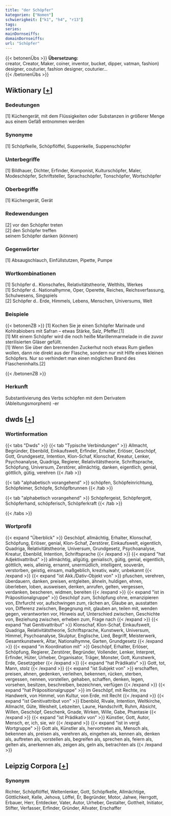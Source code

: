 ```yaml
---
title: "der Schöpfer"
kategorien: ["Nomen"]
schwierigkeit: ["k1", "h4", "r13"]
tags:
series:
mainDornseiffs:
domainDornseiffs:
url: "Schöpfer"
---
```


{{< betonenÜbs >}}
**Übersetzung:**  
creator, Creator, Maker, coiner, inventor, bucket, dipper, vatman, fashion) designer, couturier, fashion designer, couturier...  
{{< /betonenÜbs >}}

## Wiktionary [[+](https://de.wiktionary.org/wiki/Schöpfer)]

### Bedeutungen
[1] Küchengerät, mit dem Flüssigkeiten oder Substanzen in größerer Menge aus einem Gefäß entnommen werden  

### Synonyme
[1] Schöpfkelle, Schöpflöffel, Suppenkelle, Suppenschöpfer  

### Unterbegriffe
[1] Bildhauer, Dichter, Erfinder, Komponist, Kulturschöpfer, Maler, Modeschöpfer, Schriftsteller, Sprachschöpfer, Tonschöpfer, Wortschöpfer  

### Oberbegriffe
[1] Küchengerät, Gerät  

### Redewendungen
[2] vor den Schöpfer treten  
[2] den Schöpfer treffen  
seinem Schöpfer danken (können)  

### Gegenwörter
[1] Absaugschlauch, Einfüllstutzen, Pipette, Pumpe  

### Wortkombinationen
[1] Schöpfer d.. Klonschafes, Relativitätstheorie, Welthits, Werkes  
[1] Schöpfer d.. Nationalhymne, Oper, Operette, Reiches, Reichsverfassung, Schulwesens, Singspiels  
[2] Schöpfer d.. Erde, Himmels, Lebens, Menschen, Universums, Welt  

### Beispiele
{{< betonenZB >}}
[1] Kochen Sie je einen Schöpfer Marinade und Kohlrabiobers mit Safran – etwas Stärke, Salz, Pfeffer.[1]  
[1] Mit einem Schöpfer wird die noch heiße Marillenmarmelade in die zuvor sterilisierten Gläser gefüllt.  
[1] Wenn Sie über den brennenden Zuckerhut noch etwas Rum gießen wollen, dann nie direkt aus der Flasche, sondern nur mit Hilfe eines kleinen Schöpfers. Nur so verhindert man einen möglichen Brand des Flascheninhalts.[2]  

{{< /betonenZB >}}
### Herkunft
Substantivierung des Verbs schöpfen mit dem Derivatem (Ableitungsmorphem) -er  



## dwds [[+](https://www.dwds.de/wb/Schöpfer)]

### Wortinformation
{{< tabs "Dwds" >}}
{{< tab "Typische Verbindungen" >}}
Allmacht, Begründer, Ebenbild, Einkaufswelt, Erfinder, Erhalter, Erlöser, Geschöpf, Gott, Grundgesetz, Intention, Klon-Schaf, Klonschaf, Kreatur, Lenker, Psychoanalyse, Quadriga, Regierer, Relativitätstheorie, Schriftsprache, Schöpfung, Universum, Zerstörer, allmächtig, danken, eigentlich, genial, göttlich, gütig, verehren
{{< /tab >}}

{{< tab "alphabetisch vorangehend" >}}
schöpfen, Schöpfeinrichtung, Schöpfeimer, Schöpfe, Schöpfbrunnen
{{< /tab >}}

{{< tab "alphabetisch vorangehend" >}}
Schöpfergeist, Schöpfergott, Schöpferhand, schöpferisch, Schöpferkraft
{{< /tab >}}

{{< /tabs >}}

### Wortprofil
{{< expand "Überblick" >}} Geschöpf, allmächtig, Erhalter, Klonschaf, Schöpfung, Erlöser, genial, Klon-Schaf, Zerstörer, Einkaufswelt, eigentlich, Quadriga, Relativitätstheorie, Universum, Grundgesetz, Psychoanalyse, Kreatur, Ebenbild, Intention, Schriftsprache {{< /expand >}}
{{< expand "hat Adjektivattribut" >}} allmächtig, allgütig, genialisch, gütig, genial, eigentlich, göttlich, weis, alleinig, ernannt, unermüdlich, intelligent, souverän, verstorben, geistig, einsam, maßgeblich, kreativ, wahr, unbekannt {{< /expand >}}
{{< expand "ist Akk./Dativ-Objekt von" >}} pfuschen, verehren, überdauern, danken, preisen, entgleiten, ähneln, huldigen, ehren, überleben, loben, ausweisen, denken, anrufen, gelten, vergessen, verdanken, bescheren, widmen, bereiten {{< /expand >}}
{{< expand "ist in Präpositionalgruppe" >}} Geschöpf zum, Schöpfung ohne, emanzipieren von, Ehrfurcht vor, aufschwingen zum, rächen an, Glaube an, ausstatten von, Differenz zwischen, Begegnung mit, glauben an, teilen mit, wenden gegen, verantworten vor, Hinweis auf, Unterschied zwischen, Geschichte von, Beziehung zwischen, erheben zum, Frage nach {{< /expand >}}
{{< expand "hat Genitivattribut" >}} Klonschaf, Klon-Schaf, Einkaufswelt, Quadriga, Relativitätstheorie, Schriftsprache, Kunstwerk, Universum, Himmel, Psychoanalyse, Skulptur, Englische, Lied, Begriff, Meisterwerk, Gesamtkunstwerk, Altar, Nationalhymne, Garten, Grundgesetz {{< /expand >}}
{{< expand "in Koordination mit" >}} Geschöpf, Erhalter, Erlöser, Schöpfung, Regierer, Zerstörer, Begründer, Vollender, Lenker, Interpret, Erfinder, Hüter, Urheber, Organisator, Träger, Monster, Gott, Kunstwerk, Erde, Gesetzgeber {{< /expand >}}
{{< expand "hat Prädikativ" >}} Gott, tot, Mann, stolz {{< /expand >}}
{{< expand "ist Subjekt von" >}} erschaffen, preisen, ahnen, gedenken, verleihen, bekennen, rücken, sterben, vergessen, nennen, vorstellen, gehaben, schaffen, denken, legen, vorsehen, besitzen, beschreiben, bezeichnen, verfügen {{< /expand >}}
{{< expand "hat Präpositionalgruppe" >}} im Geschöpf, mit Rechte, ins Handwerk, von Himmel, von Kultur, von Erde, mit Recht {{< /expand >}}
{{< expand "ist Genitivattribut von" >}} Ebenbild, Rivale, Intention, Weltkirche, Allmacht, Güte, Weisheit, Lebzeiten, Laune, Handschrift, Ruhm, Absicht, Willen, Geschöpf, Geschenk, Gnade, Wirken, Wille, Gabe, Phantasie {{< /expand >}}
{{< expand "ist Prädikativ von" >}} Künstler, Gott, Autor, Mensch, er, ich, sie, wir {{< /expand >}}
{{< expand "ist in vergl. Wortgruppe" >}} Gott als, Künstler als, hervortreten als, Mensch als, bekennen als, preisen als, verehren als, eingehen als, kennen als, denken als, auftreten als, vorstellen als, begreifen als, sprechen als, feiern als, gelten als, anerkennen als, zeigen als, geln als, betrachten als {{< /expand >}}

## Leipzig Corpora [[+](https://corpora.uni-leipzig.de/en/res?word=Schöpfer&corpusId=deu_newscrawl-public_2018)]


### Synonym
Richter, Schöpflöffel, Weltenlenker, Gott, Schöpfkelle, Allmächtige, Göttlichkeit, Kelle, Jehova, Löffel, Er, Begründer, Motor, Jahwe, Herrgott, Erbauer, Herr, Entdecker, Vater, Autor, Urheber, Gestalter, Gottheit, Initiator, Stifter, Verfasser, Erfinder, Gründer, Allvater, Erschaffer

